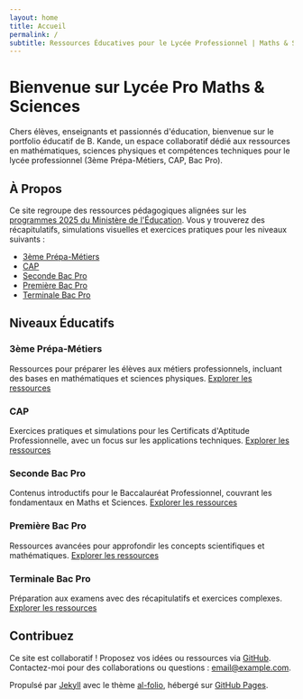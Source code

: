 ```yaml
---
layout: home
title: Accueil
permalink: /
subtitle: Ressources Éducatives pour le Lycée Professionnel | Maths & Sciences
---
```


# Bienvenue sur Lycée Pro Maths & Sciences

Chers élèves, enseignants et passionnés d'éducation, bienvenue sur le portfolio éducatif de B. Kande, un espace collaboratif dédié aux ressources en mathématiques, sciences physiques et compétences techniques pour le lycée professionnel (3ème Prépa-Métiers, CAP, Bac Pro).

## À Propos

Ce site regroupe des ressources pédagogiques alignées sur les [programmes 2025 du Ministère de l'Éducation](https://www.education.gouv.fr/). Vous y trouverez des récapitulatifs, simulations visuelles et exercices pratiques pour les niveaux suivants :
- [3ème Prépa-Métiers](#3eme-prepa-metiers)
- [CAP](#cap)
- [Seconde Bac Pro](#seconde-bac-pro)
- [Première Bac Pro](#premiere-bac-pro)
- [Terminale Bac Pro](#terminale-bac-pro)

## Niveaux Éducatifs

### 3ème Prépa-Métiers
Ressources pour préparer les élèves aux métiers professionnels, incluant des bases en mathématiques et sciences physiques. [Explorer les ressources](/teaching-resources/?category=3eme-prepa-metiers)

### CAP
Exercices pratiques et simulations pour les Certificats d'Aptitude Professionnelle, avec un focus sur les applications techniques. [Explorer les ressources](/teaching-resources/?category=cap)

### Seconde Bac Pro
Contenus introductifs pour le Baccalauréat Professionnel, couvrant les fondamentaux en Maths et Sciences. [Explorer les ressources](/teaching-resources/?category=seconde-bac-pro)

### Première Bac Pro
Ressources avancées pour approfondir les concepts scientifiques et mathématiques. [Explorer les ressources](/teaching-resources/?category=premiere-bac-pro)

### Terminale Bac Pro
Préparation aux examens avec des récapitulatifs et exercices complexes. [Explorer les ressources](/teaching-resources/?category=terminale-bac-pro)

## Contribuez
Ce site est collaboratif ! Proposez vos idées ou ressources via [GitHub](https://github.com/Kande-B/Maths-Sciences-Lycee-pro). Contactez-moi pour des collaborations ou questions : [email@example.com](mailto:email@example.com).

Propulsé par [Jekyll](https://jekyllrb.com/) avec le thème [al-folio](https://github.com/alshedivat/al-folio), hébergé sur [GitHub Pages](https://pages.github.com/).
